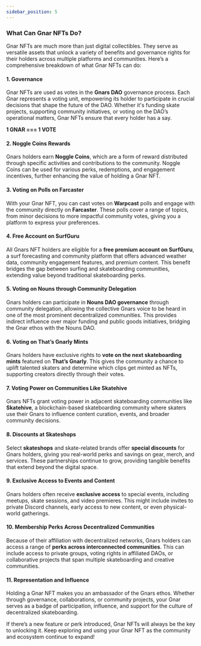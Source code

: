 ```yaml
---
sidebar_position: 5
---
```


### What Can Gnar NFTs Do?

Gnar NFTs are much more than just digital collectibles. They serve as versatile assets that unlock a variety of benefits and governance rights for their holders across multiple platforms and communities. Here’s a comprehensive breakdown of what Gnar NFTs can do:

#### **1. Governance**
Gnar NFTs are used as votes in the **Gnars DAO** governance process. Each Gnar represents a voting unit, empowering its holder to participate in crucial decisions that shape the future of the DAO. Whether it's funding skate projects, supporting community initiatives, or voting on the DAO’s operational matters, Gnar NFTs ensure that every holder has a say.

**1 GNAR === 1 VOTE**

#### **2. Noggle Coins Rewards**
Gnars holders earn **Noggle Coins**, which are a form of reward distributed through specific activities and contributions to the community. Noggle Coins can be used for various perks, redemptions, and engagement incentives, further enhancing the value of holding a Gnar NFT.

#### **3. Voting on Polls on Farcaster**
With your Gnar NFT, you can cast votes on **Warpcast** polls and engage with the community directly on **Farcaster**. These polls cover a range of topics, from minor decisions to more impactful community votes, giving you a platform to express your preferences.

#### **4. Free Account on SurfGuru**
All Gnars NFT holders are eligible for a **free premium account on SurfGuru**, a surf forecasting and community platform that offers advanced weather data, community engagement features, and premium content. This benefit bridges the gap between surfing and skateboarding communities, extending value beyond traditional skateboarding perks.

#### **5. Voting on Nouns through Community Delegation**
Gnars holders can participate in **Nouns DAO governance** through community delegation, allowing the collective Gnars voice to be heard in one of the most prominent decentralized communities. This provides indirect influence over major funding and public goods initiatives, bridging the Gnar ethos with the Nouns DAO.

#### **6. Voting on That’s Gnarly Mints**
Gnars holders have exclusive rights to **vote on the next skateboarding mints** featured on **That’s Gnarly**. This gives the community a chance to uplift talented skaters and determine which clips get minted as NFTs, supporting creators directly through their votes.

#### **7. Voting Power on Communities Like Skatehive**
Gnars NFTs grant voting power in adjacent skateboarding communities like **Skatehive**, a blockchain-based skateboarding community where skaters use their Gnars to influence content curation, events, and broader community decisions.

#### **8. Discounts at Skateshops**
Select **skateshops** and skate-related brands offer **special discounts** for Gnars holders, giving you real-world perks and savings on gear, merch, and services. These partnerships continue to grow, providing tangible benefits that extend beyond the digital space.

#### **9. Exclusive Access to Events and Content**
Gnars holders often receive **exclusive access** to special events, including meetups, skate sessions, and video premieres. This might include invites to private Discord channels, early access to new content, or even physical-world gatherings.

#### **10. Membership Perks Across Decentralized Communities**
Because of their affiliation with decentralized networks, Gnars holders can access a range of **perks across interconnected communities**. This can include access to private groups, voting rights in affiliated DAOs, or collaborative projects that span multiple skateboarding and creative communities.

#### **11. Representation and Influence**
Holding a Gnar NFT makes you an ambassador of the Gnars ethos. Whether through governance, collaborations, or community projects, your Gnar serves as a badge of participation, influence, and support for the culture of decentralized skateboarding.

If there’s a new feature or perk introduced, Gnar NFTs will always be the key to unlocking it. Keep exploring and using your Gnar NFT as the community and ecosystem continue to expand!
